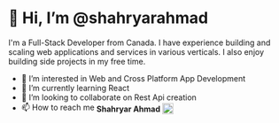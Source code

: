 <h1>👋 Hi, I’m @shahryarahmad</h1>

<p>I'm a Full-Stack Developer from Canada. I have experience building and scaling web applications and services in various verticals. I also enjoy building side projects in my free time.</p>
    
 - 👀 I’m interested in Web and Cross Platform App Development
 - 🌱 I’m currently learning React
 - 💞️ I’m looking to collaborate on Rest Api creation
 - <span style= "vertical-align:middle; display:inline;vertical-align:middle;">📫 How to reach me</span><a href = "https://linkedin.com/in/shahryar-ahmad/" style=" text-decoration: none;"> <span style= "vertical-align:middle; display:inline;vertical-align:middle; font-weight: 700;">Shahryar Ahmad </span> <img src = "https://www.iconpacks.net/icons/2/free-linkedin-logo-icon-2430-thumb.png" style = "width:20px; vertical-align:middle;"></a>


